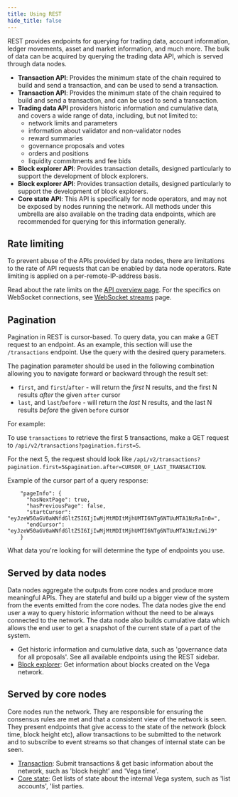 ```yaml
---
title: Using REST
hide_title: false
---
```


REST provides endpoints for querying for trading data, account information, ledger movements, asset and market information, and much more. The bulk of data can be acquired by querying the trading data API, which is served through data nodes.

* **Transaction API**: Provides the minimum state of the chain required to build and send a transaction, and can be used to send a transaction.
* **Transaction API**: Provides the minimum state of the chain required to build and send a transaction, and can be used to send a transaction.
* **Trading data API** providers historic information and cumulative data, and covers a wide range of data, including, but not limited to:
  * network limits and parameters
  * information about validator and non-validator nodes
  * reward summaries
  * governance proposals and votes
  * orders and positions
  * liquidity commitments and fee bids
* **Block explorer API**: Provides transaction details, designed particularly to support the development of block explorers.
* **Block explorer API**: Provides transaction details, designed particularly to support the development of block explorers.
* **Core state API**: This API is specifically for node operators, and may not be exposed by nodes running the network. All methods under this umbrella are also available on the trading data endpoints, which are recommended for querying for this information generally.

## Rate limiting
To prevent abuse of the APIs provided by data nodes, there are limitations to the rate of API requests that can be enabled by data node operators. Rate limiting is applied on a per-remote-IP-address basis.

Read about the rate limits on the [API overview page](../../api/using-the-apis.md#rate-limiting). For the specifics on WebSocket connections, see [WebSocket streams](../websocket.md) page.

## Pagination
Pagination in REST is cursor-based. To query data, you can make a GET request to an endpoint. As an example, this section will use the `/transactions` endpoint. Use the query with the desired query parameters.

The pagination parameter should be used in the following combination allowing you to navigate forward or backward through the result set:
- `first`, and `first`/`after` - will return the *first* N results, and the first N results *after* the given `after` cursor
- `last`, and `last`/`before` - will return the *last* N results, and the last N results *before* the given `before` cursor

For example:

To use `transactions` to retrieve the first 5 transactions, make a GET request to `/api/v2/transactions?pagination.first=5`. 

For the next 5, the request should look like `/api/v2/transactions?pagination.first=5&pagination.after=CURSOR_OF_LAST_TRANSACTION`.

Example of the cursor part of a query response:
```
    "pageInfo": {
      "hasNextPage": true,
      "hasPreviousPage": false,
      "startCursor": "eyJzeW50aGV0aWNfdGltZSI6IjIwMjMtMDItMjhUMTI6NTg6NTUuMTA1NzRaIn0=",
      "endCursor": "eyJzeW50aGV0aWNfdGltZSI6IjIwMjMtMDItMjhUMTI6NTg6NTUuMTA1NzIzWiJ9"
    }
```

What data you're looking for will determine the type of endpoints you use.

## Served by data nodes
Data nodes aggregate the outputs from core nodes and produce more meaningful APIs. They are stateful and build up a bigger view of the system from the events emitted from the core nodes. The data nodes give the end user a way to query historic information without the need to be always connected to the network. The data node also builds cumulative data which allows the end user to get a snapshot of the current state of a part of the system.

- Get historic information and cumulative data, such as 'governance data for all proposals'. See all available endpoints using the REST sidebar.
- [Block explorer](../../category/api/rest/explorer/block-explorer): Get information about blocks created on the Vega network.

## Served by core nodes
Core nodes run the network. They are responsible for ensuring the consensus rules are met and that a consistent view of the network is seen. They present endpoints that give access to the state of the network (block time, block height etc), allow transactions to be submitted to the network and to subscribe to event streams so that changes of internal state can be seen.

- [Transaction](../../category/api/rest/transaction/transaction): Submit transactions & get basic information about the network, such as 'block height' and 'Vega time'.
- [Core state](../../category/api/rest/state/core-state-service): Get lists of state about the internal Vega system, such as 'list accounts', 'list parties.
